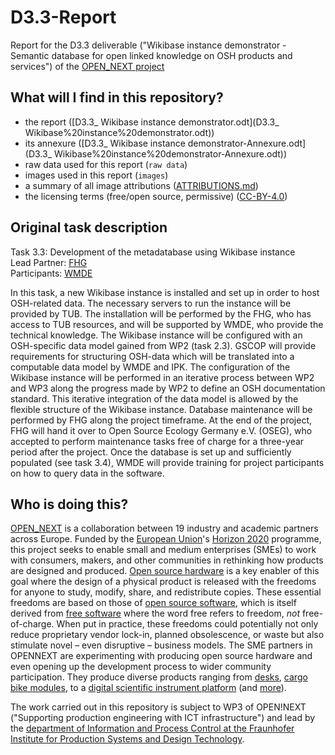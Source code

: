 # D3.3-Report

Report for the D3.3 deliverable ("Wikibase instance demonstrator - Semantic database for open linked knowledge on OSH products and services") of the [OPEN_NEXT project](https://opennext.eu/)

## What will I find in this repository?

- the report ([D3.3_ Wikibase instance demonstrator.odt](D3.3_ Wikibase%20instance%20demonstrator.odt))
- its annexure ([D3.3_ Wikibase instance demonstrator-Annexure.odt](D3.3_ Wikibase%20instance%20demonstrator-Annexure.odt))
- raw data used for this report (`raw data`)
- images used in this report (`images`)
- a summary of all image attributions ([ATTRIBUTIONS.md](ATTRIBUTIONS.md))
- the licensing terms (free/open source, permissive) ([CC-BY-4.0](LICENSE))

## Original task description

Task 3.3: Development of the metadatabase using Wikibase instance\
Lead Partner: [FHG](https://www.ipk.fraunhofer.de/)\
Participants: [WMDE](https://www.ipk.fraunhofer.de/)

In this task, a new Wikibase instance is installed and set up in order to host OSH-related data. The necessary servers to run the instance will be provided by TUB. The installation will be performed by the FHG, who has access to TUB resources, and will be supported by WMDE, who provide the technical knowledge. The Wikibase instance will be configured with an OSH-specific data model gained from WP2 (task 2.3). GSCOP will provide requirements for structuring OSH-data which will be translated into a computable data model by
WMDE and IPK. The configuration of the Wikibase instance will be performed in an iterative process between WP2 and WP3 along the progress made by WP2 to define an OSH documentation standard. This iterative integration of the data model is allowed by the flexible structure of the Wikibase instance. Database maintenance will be performed by FHG along the project timeframe. At the end of the project, FHG will hand it over to Open Source Ecology Germany e.V. (OSEG), who accepted to perform maintenance tasks free of
charge for a three-year period after the project. Once the database is set up and sufficiently populated (see task 3.4), WMDE will provide training for project participants on how to query data in the software.

## Who is doing this?

[OPEN_NEXT](https://opennext.eu/) is a collaboration
between 19 industry and academic partners
across Europe.
Funded by the [European Union](https://europa.eu/)'s
[Horizon 2020](https://ec.europa.eu/programmes/horizon2020/) programme,
this project seeks to enable small and medium enterprises (SMEs)
to work with consumers, makers, and other communities in rethinking
how products are designed and produced.
[Open source hardware](https://www.oshwa.org/definition/)
is a key enabler of this goal
where the design of a physical product is released with the freedoms
for anyone to study, modify, share, and redistribute copies.
These essential freedoms are based on those of [open source software](https://opensource.org/osd),
which is itself derived from [free software](https://www.gnu.org/philosophy/free-sw.en.html)
where the word free refers to freedom, *not* free-of-charge.
When put in practice,
these freedoms could potentially not only reduce proprietary vendor lock-in,
planned obsolescence, or waste but also stimulate novel –
even disruptive – business models.
The SME partners in OPENNEXT are experimenting
with producing open source hardware and even opening up the development process
to wider community participation.
They produce diverse products ranging from [desks](https://stykka.com/),
[cargo bike modules](http://www.xyzcargo.com/),
to a [digital scientific instrument platform](https://pslab.io/)
(and [more](https://opennext.eu/project-team/#sme)).

The work carried out in this repository is subject to WP3 of OPEN!NEXT
("Supporting production engineering with ICT infrastructure")
and lead by the [department of Information and Process Control
at the Fraunhofer Institute for Production Systems and Design Technology](https://www.ipk.fraunhofer.de/en/about-us/organization/virtual-product-creation.html).